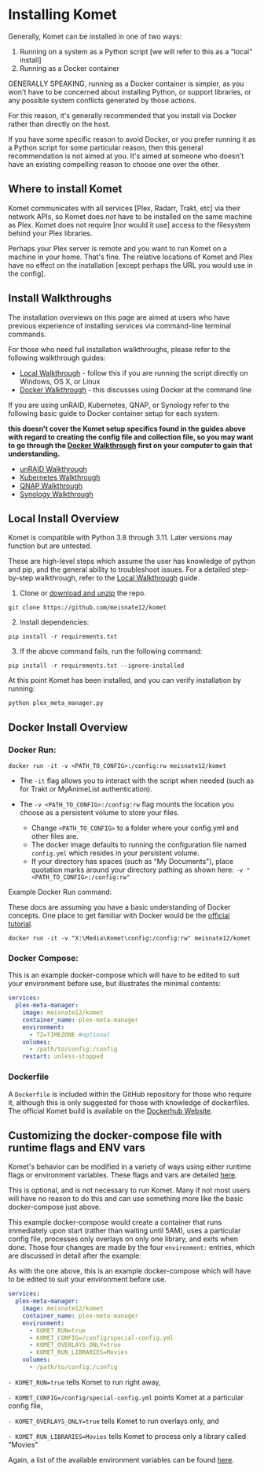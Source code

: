 # Installing Komet

Generally, Komet can be installed in one of two ways:

1. Running on a system as a Python script [we will refer to this as a "local" install]
2. Running as a Docker container

GENERALLY SPEAKING, running as a Docker container is simpler, as you won't have to be concerned about installing Python, or support libraries, or any possible system conflicts generated by those actions.

For this reason, it's generally recommended that you install via Docker rather than directly on the host.

If you have some specific reason to avoid Docker, or you prefer running it as a Python script for some particular reason, then this general recommendation is not aimed at you.  It's aimed at someone who doesn't have an existing compelling reason to choose one over the other.

## Where to install Komet

Komet communicates with all services [Plex, Radarr, Trakt, etc] via their network APIs, so Komet does *not* have to be installed on the same machine as Plex.  Komet does not require [nor would it use] access to the filesystem behind your Plex libraries.

Perhaps your Plex server is remote and you want to run Komet on a machine in your home.  That's fine.  The relative locations of Komet and Plex have no effect on the installation [except perhaps the URL you would use in the config].

## Install Walkthroughs

The installation overviews on this page are aimed at users who have previous experience of installing services via command-line terminal commands.

For those who need full installation walkthroughs, please refer to the following walkthrough guides:

  * [Local Walkthrough](local.md) - follow this if you are running the script directly on Windows, OS X, or Linux
  * [Docker Walkthrough](docker.md) - this discusses using Docker at the command line

If you are using unRAID, Kubernetes, QNAP, or Synology refer to the following basic guide to Docker container setup for each system:

**this doesn't cover the Komet setup specifics found in the guides above with regard to creating the config file and collection file, so you may want to go through the [Docker Walkthrough](docker.md) first on your computer to gain that understanding.**

  * [unRAID Walkthrough](unraid.md)
  * [Kubernetes Walkthrough](kubernetes.md)
  * [QNAP Walkthrough](qnap.md)
  * [Synology Walkthrough](synology.md)

## Local Install Overview

Komet is compatible with Python 3.8 through 3.11. Later versions may function but are untested.

These are high-level steps which assume the user has knowledge of python and pip, and the general ability to troubleshoot issues. For a detailed step-by-step walkthrough, refer to the [Local Walkthrough](local.md) guide.

1. Clone or [download and unzip](https://github.com/meisnate12/Plex-Meta-Manager/archive/refs/heads/master.zip) the repo.

```shell
git clone https://github.com/meisnate12/komet
```
2. Install dependencies:

```shell
pip install -r requirements.txt
```

3. If the above command fails, run the following command:

```shell
pip install -r requirements.txt --ignore-installed
```

At this point Komet has been installed, and you can verify installation by running:

```shell
python plex_meta_manager.py
```

## Docker Install Overview

### Docker Run:

```shell
docker run -it -v <PATH_TO_CONFIG>:/config:rw meisnate12/komet
```

- The `-it` flag allows you to interact with the script when needed (such as for Trakt or MyAnimeList authentication).
- The `-v <PATH_TO_CONFIG>:/config:rw` flag mounts the location you choose as a persistent volume to store your files.

    * Change `<PATH_TO_CONFIG>` to a folder where your config.yml and other files are.
    * The docker image defaults to running the configuration file named `config.yml` which resides in your persistent volume.
    * If your directory has spaces (such as "My Documents"), place quotation marks around your directory pathing as shown here: `-v "<PATH_TO_CONFIG>:/config:rw"`


Example Docker Run command:

These docs are assuming you have a basic understanding of Docker concepts.  One place to get familiar with Docker would be the [official tutorial](https://www.docker.com/101-tutorial/).

```shell
docker run -it -v "X:\Media\Komet\config:/config:rw" meisnate12/komet
```

### Docker Compose:

This is an example docker-compose which will have to be edited to suit your environment before use, but illustrates the minimal contents:

```yaml
services:
  plex-meta-manager:
    image: meisnate12/komet
    container_name: plex-meta-manager
    environment:
      - TZ=TIMEZONE #optional
    volumes:
      - /path/to/config:/config
    restart: unless-stopped
```

### Dockerfile

A `Dockerfile` is included within the GitHub repository for those who require it, although this is only suggested for those with knowledge of dockerfiles. The official Komet build is available on the [Dockerhub Website](https://hub.docker.com/r/meisnate12/plex-meta-manager).

## Customizing the docker-compose file with runtime flags and ENV vars

Komet's behavior can be modified in a variety of ways using either runtime flags or environment variables.  These flags and vars are detailed [here](../environmental.md).

This is optional, and is not necessary to run Komet.  Many if not most users will have no reason to do this and can use something more like the basic docker-compose just above.

This example docker-compose would create a container that runs immediately upon start (rather than waiting until 5AM), uses a particular config file, processes only overlays on only one library, and exits when done.  Those four changes are made by the four `environment:` entries, which are discussed in detail after the example:

As with the one above, this is an example docker-compose which will have to be edited to suit your environment before use.

```yaml
services:
  plex-meta-manager:
    image: meisnate12/komet
    container_name: plex-meta-manager
    environment:
      - KOMET_RUN=true
      - KOMET_CONFIG=/config/special-config.yml
      - KOMET_OVERLAYS_ONLY=true
      - KOMET_RUN_LIBRARIES=Movies
    volumes:
      - /path/to/config:/config
```

`- KOMET_RUN=true` tells Komet to run right away,

`- KOMET_CONFIG=/config/special-config.yml` points Komet at a particular config file,

`- KOMET_OVERLAYS_ONLY=true` tells Komet to run overlays only, and 

`- KOMET_RUN_LIBRARIES=Movies` tells Komet to process only a library called "Movies"

Again, a list of the available environment variables can be found [here](../environmental.md).
